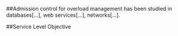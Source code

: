 
##Admission control for overload management has been studied in databases[...], web services[...], networks[...].

##Service Level Objective
